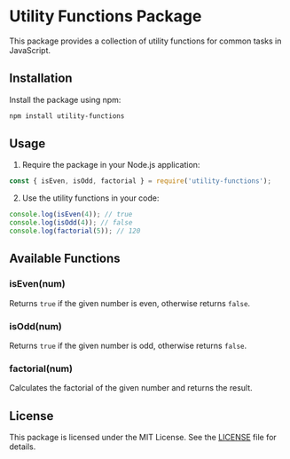 # Utility Functions Package

This package provides a collection of utility functions for common tasks in JavaScript.

## Installation

Install the package using npm:

```bash
npm install utility-functions
```

## Usage

1. Require the package in your Node.js application:

```javascript
const { isEven, isOdd, factorial } = require('utility-functions');
```

2. Use the utility functions in your code:

```javascript
console.log(isEven(4)); // true
console.log(isOdd(4)); // false
console.log(factorial(5)); // 120
```

## Available Functions

### isEven(num)

Returns `true` if the given number is even, otherwise returns `false`.

### isOdd(num)

Returns `true` if the given number is odd, otherwise returns `false`.

### factorial(num)

Calculates the factorial of the given number and returns the result.

## License

This package is licensed under the MIT License. See the [LICENSE](LICENSE) file for details.
